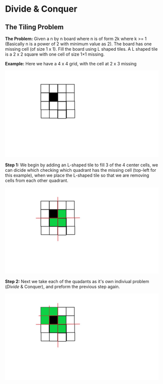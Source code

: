 # Divide & Conquer
## The Tiling Problem

**The Problem:** Given a n by n board where n is of form 2k where k >= 1 (Basically n is a power of 2 with minimum value as 2). The board has one missing cell (of size 1 x 1). Fill the board using L shaped tiles. A L shaped tile is a 2 x 2 square with one cell of size 1×1 missing.

**Example:** Here we have a 4 x 4 grid, with the cell at 2 x 3 missing

![alt text](https://github.com/CameronDeLone/Pics/blob/master/Grid.jpg "Grid")

**Step 1:** We begin by adding an L-shaped tile to fill 3 of the 4 center cells, we can dicide which checking which quadrant has the missing cell (top-left for this example), when we place the L-shaped tile so that we are removing cells from each other quadrant.

![alt text](https://github.com/CameronDeLone/Pics/blob/master/Grid-1Filled.jpg "Grid First Tile")

**Step 2:** Next we take each of the quadants as it's own indiviual problem (*Divide* & Conquer), and preform the previous step again.

![alt text](https://github.com/CameronDeLone/Pics/blob/master/Grid-2Filled.jpg "Grid Second Tile")
